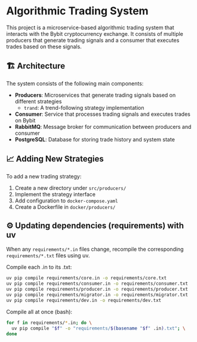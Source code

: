 # Algorithmic Trading System

This project is a microservice-based algorithmic trading system that interacts with the Bybit cryptocurrency exchange. It consists of multiple producers that generate trading signals and a consumer that executes trades based on these signals.

## 🏗️ Architecture

The system consists of the following main components:

- **Producers**: Microservices that generate trading signals based on different strategies
  - `trand`: A trend-following strategy implementation
- **Consumer**: Service that processes trading signals and executes trades on Bybit
- **RabbitMQ**: Message broker for communication between producers and consumer
- **PostgreSQL**: Database for storing trade history and system state


## 📈 Adding New Strategies

To add a new trading strategy:

1. Create a new directory under `src/producers/`
2. Implement the strategy interface
3. Add configuration to `docker-compose.yaml`
4. Create a Dockerfile in `docker/producers/`

## ⚙️ Updating dependencies (requirements) with uv

When any `requirements/*.in` files change, recompile the corresponding `requirements/*.txt` files using uv.

Compile each .in to its .txt:

```bash
uv pip compile requirements/core.in -o requirements/core.txt
uv pip compile requirements/consumer.in -o requirements/consumer.txt
uv pip compile requirements/producer.in -o requirements/producer.txt
uv pip compile requirements/migrator.in -o requirements/migrator.txt
uv pip compile requirements/dev.in -o requirements/dev.txt
```

Compile all at once (bash):

```bash
for f in requirements/*.in; do \
  uv pip compile "$f" -o "requirements/$(basename "$f" .in).txt"; \
done
```
